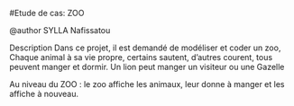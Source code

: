 #Etude de cas: ZOO

@author SYLLA Nafissatou

Description
Dans ce projet, il est demandé de modéliser et coder un zoo,
Chaque animal à sa vie propre, certains sautent, d’autres courent, tous peuvent manger et
dormir. 
Un lion peut manger un visiteur ou une Gazelle

Au niveau du ZOO : le zoo affiche les animaux, leur donne à manger et les affiche à nouveau.
